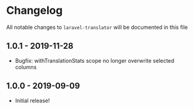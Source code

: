 # Changelog

All notable changes to `laravel-translator` will be documented in this file

## 1.0.1 - 2019-11-28
- Bugfix: withTranslationStats scope no longer overwrite selected columns

## 1.0.0 - 2019-09-09

- Initial release!
